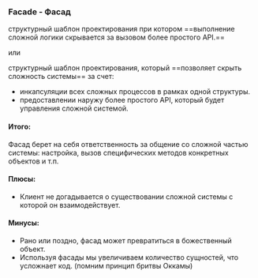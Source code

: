 ### Facade - Фасад 
структурный шаблон проектирования при котором ==выполнение сложной логики скрывается за вызовом более простого API.==

или

структурный шаблон проектирования, который ==позволяет скрыть сложность системы== за счет: 
- инкапсуляции всех сложных процессов в рамках одной структуры.
- предоставлении наружу более простого API, который будет управления сложной системой.


#### Итого: 
Фасад берет на себя ответственность за общение со сложной частью системы: настройка, вызов специфических методов конкретных объектов и т.п.


#### Плюсы:
- Клиент не догадывается о существовании сложной системы с которой он взаимодействует.


#### Минусы:
- Рано или поздно, фасад может превратиться в божественный объект.  
- Используя фасады мы увеличиваем количество сущностей, что усложнает код. (помним принцип бритвы Оккамы)